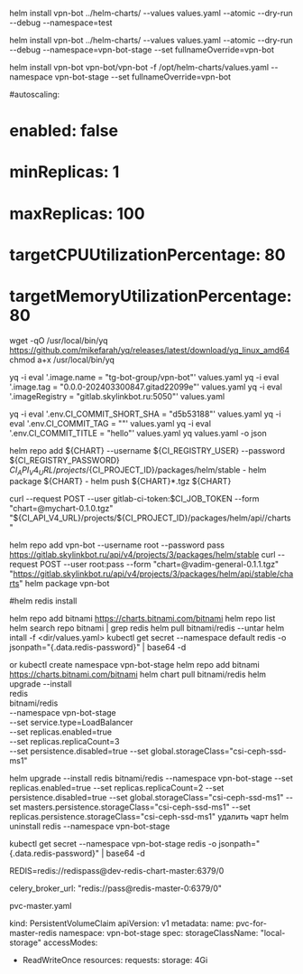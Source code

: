 

helm install vpn-bot ../helm-charts/ --values values.yaml --atomic --dry-run --debug --namespace=test

helm install vpn-bot ../helm-charts/ --values values.yaml --atomic --dry-run --debug --namespace=vpn-bot-stage --set fullnameOverride=vpn-bot

helm install vpn-bot vpn-bot/vpn-bot -f /opt/helm-charts/values.yaml --namespace vpn-bot-stage --set fullnameOverride=vpn-bot


#autoscaling:
#  enabled: false
#  minReplicas: 1
#  maxReplicas: 100
#  targetCPUUtilizationPercentage: 80
#  targetMemoryUtilizationPercentage: 80

wget -qO /usr/local/bin/yq https://github.com/mikefarah/yq/releases/latest/download/yq_linux_amd64
chmod a+x /usr/local/bin/yq



yq -i eval '.image.name = "tg-bot-group/vpn-bot"' values.yaml
yq -i eval '.image.tag = "0.0.0-202403300847.gitad22099e"' values.yaml
yq -i eval '.imageRegistry = "gitlab.skylinkbot.ru:5050"' values.yaml

yq -i eval '.env.CI_COMMIT_SHORT_SHA = "d5b53188"' values.yaml
yq -i eval '.env.CI_COMMIT_TAG = ""' values.yaml
yq -i eval '.env.CI_COMMIT_TITLE = "hello"' values.yaml
yq  values.yaml -o json



helm repo add ${CHART} --username ${CI_REGISTRY_USER} --password ${CI_REGISTRY_PASSWORD} ${CI_API_V4_URL}/projects/${CI_PROJECT_ID}/packages/helm/stable
    - helm package ${CHART}
    - helm push ${CHART}*.tgz ${CHART}

curl --request POST --user gitlab-ci-token:$CI_JOB_TOKEN --form "chart=@mychart-0.1.0.tgz" "${CI_API_V4_URL}/projects/${CI_PROJECT_ID}/packages/helm/api/<channel>/charts"

helm repo add vpn-bot --username root --password pass https://gitlab.skylinkbot.ru/api/v4/projects/3/packages/helm/stable
curl --request POST --user root:pass --form "chart=@vadim-general-0.1.1.tgz" "https://gitlab.skylinkbot.ru/api/v4/projects/3/packages/helm/api/stable/charts"
helm package vpn-bot

#helm redis install

helm repo add bitnami https://charts.bitnami.com/bitnami
helm repo list
helm search repo bitnami | grep redis
helm pull bitnami/redis --untar
helm intall <chart-name> <dir-name-of-redis-chart> -f <dir/values.yaml>
kubectl get secret --namespace default redis -o jsonpath="{.data.redis-password}" | base64 -d

or
kubectl create namespace vpn-bot-stage
helm repo add bitnami https://charts.bitnami.com/bitnami
helm chart pull bitnami/redis
helm upgrade --install \
  redis \
  bitnami/redis \
  --namespace vpn-bot-stage \
  --set service.type=LoadBalancer \
  --set replicas.enabled=true \
  --set replicas.replicaCount=3 \
  --set persistence.disabled=true
  --set global.storageClass="csi-ceph-ssd-ms1"

helm upgrade --install redis bitnami/redis --namespace vpn-bot-stage --set replicas.enabled=true --set replicas.replicaCount=2 --set persistence.disabled=true --set global.storageClass="csi-ceph-ssd-ms1"
--set masters.persistence.storageClass="csi-ceph-ssd-ms1"
--set replicas.persistence.storageClass="csi-ceph-ssd-ms1"
удалить чарт
helm uninstall redis --namespace vpn-bot-stage

kubectl get secret --namespace vpn-bot-stage redis -o jsonpath="{.data.redis-password}" | base64 -d

REDIS=redis://redispass@dev-redis-chart-master:6379/0

celery_broker_url: "redis://pass@redis-master-0:6379/0"

pvc-master.yaml

kind: PersistentVolumeClaim
apiVersion: v1
metadata:
  name: pvc-for-master-redis
  namespace: vpn-bot-stage
spec:
  storageClassName: "local-storage"
  accessModes:
  - ReadWriteOnce
  resources:
    requests:
      storage: 4Gi